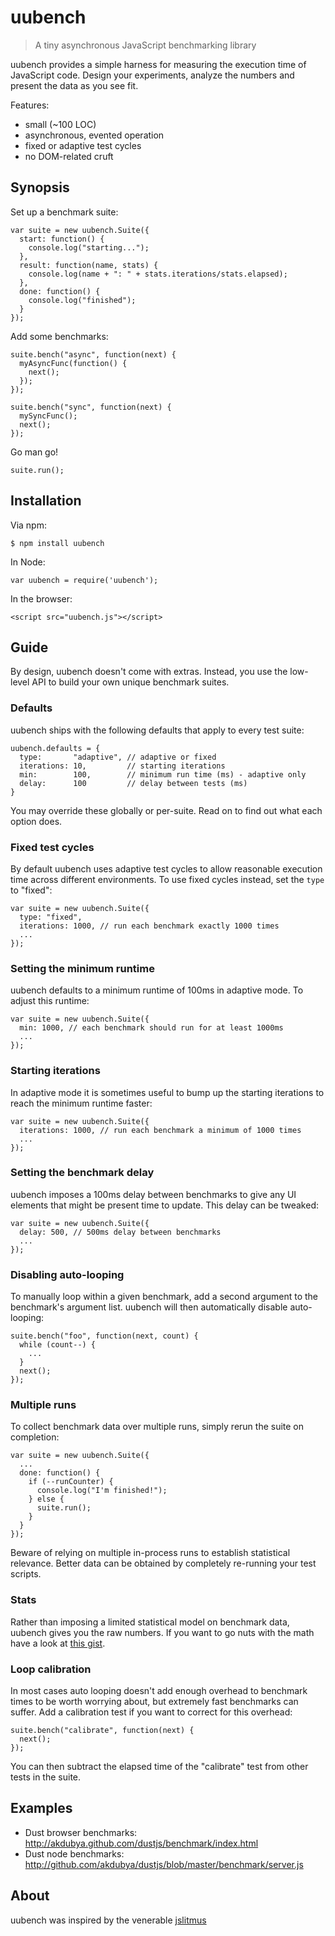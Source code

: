 uubench
=======

> A tiny asynchronous JavaScript benchmarking library

uubench provides a simple harness for measuring the execution time of JavaScript code. Design your experiments, analyze the numbers and present the data as you see fit.

Features:

* small (~100 LOC)
* asynchronous, evented operation
* fixed or adaptive test cycles
* no DOM-related cruft

Synopsis
--------

Set up a benchmark suite:

    var suite = new uubench.Suite({
      start: function() {
        console.log("starting...");
      },
      result: function(name, stats) {
        console.log(name + ": " + stats.iterations/stats.elapsed);
      },
      done: function() {
        console.log("finished");
      }
    });

Add some benchmarks:

    suite.bench("async", function(next) {
      myAsyncFunc(function() {
        next();
      });
    });

    suite.bench("sync", function(next) {
      mySyncFunc();
      next();
    });

Go man go!

    suite.run();

Installation
------------

Via npm:

    $ npm install uubench

In Node:

    var uubench = require('uubench');

In the browser:

    <script src="uubench.js"></script>

Guide
-----

By design, uubench doesn't come with extras. Instead, you use the low-level API to build your own unique benchmark suites.

### Defaults

uubench ships with the following defaults that apply to every test suite:

    uubench.defaults = {
      type:       "adaptive", // adaptive or fixed
      iterations: 10,         // starting iterations
      min:        100,        // minimum run time (ms) - adaptive only
      delay:      100         // delay between tests (ms)
    }

You may override these globally or per-suite. Read on to find out what each option does.

### Fixed test cycles

By default uubench uses adaptive test cycles to allow reasonable execution time across different environments. To use fixed cycles instead, set the `type` to "fixed":

    var suite = new uubench.Suite({
      type: "fixed",
      iterations: 1000, // run each benchmark exactly 1000 times
      ...
    });

### Setting the minimum runtime

uubench defaults to a minimum runtime of 100ms in adaptive mode. To adjust this runtime:

    var suite = new uubench.Suite({
      min: 1000, // each benchmark should run for at least 1000ms
      ...
    });

### Starting iterations

In adaptive mode it is sometimes useful to bump up the starting iterations to reach the minimum runtime faster:

    var suite = new uubench.Suite({
      iterations: 1000, // run each benchmark a minimum of 1000 times
      ...
    });

### Setting the benchmark delay

uubench imposes a 100ms delay between benchmarks to give any UI elements that might be present time to update. This delay can be tweaked:

    var suite = new uubench.Suite({
      delay: 500, // 500ms delay between benchmarks
      ...
    });

### Disabling auto-looping

To manually loop within a given benchmark, add a second argument to the benchmark's argument list. uubench will then automatically disable auto-looping:

    suite.bench("foo", function(next, count) {
      while (count--) {
        ...
      }
      next();
    });

### Multiple runs

To collect benchmark data over multiple runs, simply rerun the suite on completion:

    var suite = new uubench.Suite({
      ...
      done: function() {
        if (--runCounter) {
          console.log("I'm finished!");
        } else {
          suite.run();
        }
      }
    });

Beware of relying on multiple in-process runs to establish statistical relevance. Better data can be obtained by completely re-running your test scripts.

### Stats

Rather than imposing a limited statistical model on benchmark data, uubench gives you the raw numbers. If you want to go nuts with the math have a look at [this gist](http://gist.github.com/642690).

### Loop calibration

In most cases auto looping doesn't add enough overhead to benchmark times to be worth worrying about, but extremely fast benchmarks can suffer. Add a calibration test if you want to correct for this overhead:

    suite.bench("calibrate", function(next) {
      next();
    });

You can then subtract the elapsed time of the "calibrate" test from other tests in the suite.

Examples
--------

* Dust browser benchmarks: <http://akdubya.github.com/dustjs/benchmark/index.html>
* Dust node benchmarks: <http://github.com/akdubya/dustjs/blob/master/benchmark/server.js>

About
-----

uubench was inspired by the venerable [jslitmus](http://github.com/broofa/jslitmus)